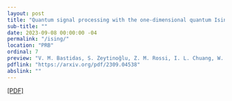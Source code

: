 ```yaml
---
layout: post
title: "Quantum signal processing with the one-dimensional quantum Ising model"
sub-title: ""
date: 2023-09-08 00:00:00 -04
permalink: "/ising/"
location: "PRB"
ordinal: 7
preview: "V. M. Bastidas, S. Zeytinoğlu, Z. M. Rossi, I. L. Chuang, W. J. Munro"
pdflink: "https://arxiv.org/pdf/2309.04538"
abslink: ""
---
```

[\[PDF\]](https://arxiv.org/pdf/2309.04538)

